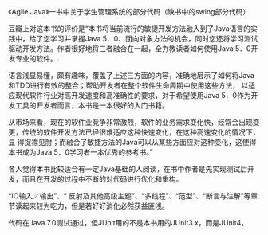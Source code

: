 《Agile Java》一书中关于学生管理系统的部分代码（缺书中的swing部分代码）

豆瓣上对这本书的评价是“本书将当前流行的敏捷开发方法融入到了Java语言的实践中，给了您学习并掌握Java 5．0、面向对象方法的机会，同时您还将学习测试驱动开发方法。作者很好地将三者融合在一起，全力教读者如何使用Java 5．0开发专业的软件。.

语言浅显易懂，颇有趣味，覆盖了上述三方面的内容，准确地层示了如何将Java和TDD进行有效的整合；帮助开发者在整个软件生命周期中使用这些方法， 以适应现代软件行业对高开发速度和高准确性的要求，对于希望使用Java 5．0作为开发工具的开发者而言，本书是一本很好的入门书籍。

从市场来看，现在的软件业竞争非常激烈，软件的业务需求变化快，经常会出现变更，传统的软件开发方法已经很难适应这种快速变化，在这种高速变化的情况下，显 得捉襟见肘；而融合了敏捷方法的Java可以从某些方面应对这种变化，这使得本书成为Java 5．0学习者一本优秀的参考书。”

各人觉得本书比较适合有一定Java基础的人阅读，在书中作者是先实现测试后开发，而且在开发的过程中不断的对代码进行优化和重构。

“IO输入／输出”、“ 反射及其他高级主题”、“多线程”、“范型”、“断言与注解”等章节读起来较为吃力，但是若好好消化必然获益匪浅。

代码在Java 7.0测试通过，但JUnit用的不是本书用的JUnit3.x，而是JUnit4。


